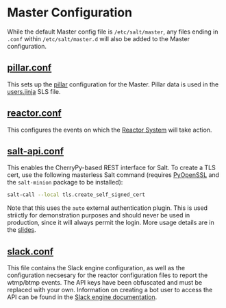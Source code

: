 # Master Configuration

While the default Master config file is
`/etc/salt/master`, any files ending in `.conf` within `/etc/salt/master.d`
will also be added to the Master configuration.

## [pillar.conf](https://github.com/terminalmage/talks/blob/master/2018-07-chipy/master/etc/salt/master.d/pillar.conf)

This sets up the
[pillar](https://docs.saltstack.com/en/latest/topics/tutorials/pillar.html)
configuration for the Master. Pillar data is used in the
[users.jinja](https://github.com/terminalmage/talks/blob/master/2018-07-chipy/master/srv/salt/users/jinja.sls) SLS file.

## [reactor.conf](https://github.com/terminalmage/talks/blob/master/2018-07-chipy/master/etc/salt/master.d/reactor.conf)

This configures the events on which the [Reactor
System](https://docs.saltstack.com/en/latest/topics/reactor/) will take action.

## [salt-api.conf](https://github.com/terminalmage/talks/blob/master/2018-07-chipy/master/etc/salt/master.d/salt-api.conf)

This enables the CherryPy-based REST interface for Salt. To create a TLS cert,
use the following masterless Salt command (requires
[PyOpenSSL](https://pypi.org/project/pyOpenSSL/) and the `salt-minion` package
to be installed):

```bash
salt-call --local tls.create_self_signed_cert
```

Note that this uses the `auto` external authentication plugin. This is used
striictly for demonstration purposes and should never be used in production,
since it will always permit the login. More usage details are in the
[slides](https://github.com/terminalmage/talks/tree/master/2018-07-chipy/ChiPy.odp).

## [slack.conf](https://github.com/terminalmage/talks/blob/master/2018-07-chipy/master/etc/salt/master.d/slack.conf)

This file contains the Slack engine configuration, as well as the configuration
necsesary for the reactor configuration files to report the wtmp/btmp events.
The API keys have been obfuscated and must be replaced with your own.
Information on creating a bot user to access the API can be found in the [Slack
engine
documentation](https://docs.saltstack.com/en/latest/ref/engines/all/salt.engines.slack.html).
